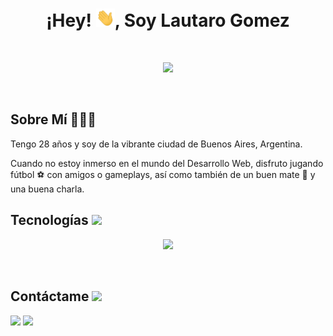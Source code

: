 
<h1 align="center">¡Hey! <img src="https://raw.githubusercontent.com/ABSphreak/ABSphreak/master/gifs/Hi.gif" width="30px">, Soy Lautaro Gomez </h1>
<br />
<p align="center">
 <img src="https://readme-typing-svg.herokuapp.com/?lines=Front-End+Developer&center=true&width=360&height=30">
</p>
<br/>
<h2 width = 100px>Sobre Mí 🙋🏻‍♂️</h2>
<div>
           <p>
            Tengo 28 años y soy de la vibrante ciudad de Buenos Aires, Argentina.
          </p>
          <p>
            Cuando no estoy inmerso en el mundo del Desarrollo Web, disfruto jugando fútbol ⚽ con amigos o gameplays, así como también de un buen mate 🧉 y una buena charla.
          </p>
</div>
<h2 width=100px>Tecnologías <img src = "https://media2.giphy.com/media/QssGEmpkyEOhBCb7e1/giphy.gif?cid=ecf05e47a0n3gi1bfqntqmob8g9aid1oyj2wr3ds3mg700bl&rid=giphy.gif" width = 32px></h2>
<p align="center">
  <a href="https://skillicons.dev">
    <img src="https://skillicons.dev/icons?i=html,css,js,react,vite,tailwind,bootstrap,git,github&perline=10" width="500px" />
  </a>
</p>
<br />
<h2 width="100px">Contáctame <img src='https://raw.githubusercontent.com/ShahriarShafin/ShahriarShafin/main/Assets/handshake.gif' width="100px"></h2>
<a href="mailto:lautaromgomez95@gmail.com?subject=[GitHub]%20🔥%20profile%20contact&body=Hello"><img src="https://img.shields.io/badge/e‑mail-D14836.svg?style=for-the-badge&logo=GMail&logoColor=white"/></a>
<a href="https://www.linkedin.com/in/lautarogomez/"><img src="https://img.shields.io/badge/linkedin-0077B5.svg?style=for-the-badge&logo=linkedin&logoColor=white"/></a>
